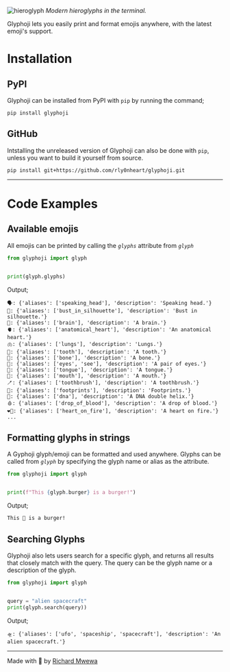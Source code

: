 ![hieroglyph](https://github.com/rly0nheart/glyphoji/assets/74001397/51f1a2e3-b04f-40ba-bd2a-1007b570c5a8)
*Modern hieroglyphs in the terminal.*

Glyphoji lets you easily print and format emojis anywhere, with the latest emoji's support.

# Installation
## PyPI
Glyphoji can be installed from PyPI with `pip` by running the command;
```
pip install glyphoji
```
## GitHub
Intstalling the unreleased version of Glyphoji can also be done with `pip`, unless you want to build it yourself from source.
```
pip install git+https://github.com/rly0nheart/glyphoji.git
```
***
# Code Examples
## Available emojis
All emojis can be printed by calling the *`glyphs`* attribute from *`glyph`*
```Python
from glyphoji import glyph


print(glyph.glyphs)
```

Output;
```
🗣️: {'aliases': ['speaking_head'], 'description': 'Speaking head.'}
👤: {'aliases': ['bust_in_silhouette'], 'description': 'Bust in silhouette.'}
🧠: {'aliases': ['brain'], 'description': 'A brain.'}
🫀: {'aliases': ['anatomical_heart'], 'description': 'An anatomical heart.'}
🫁: {'aliases': ['lungs'], 'description': 'Lungs.'}
🦷: {'aliases': ['tooth'], 'description': 'A tooth.'}
🦴: {'aliases': ['bone'], 'description': 'A bone.'}
👀: {'aliases': ['eyes', 'see'], 'description': 'A pair of eyes.'}
👅: {'aliases': ['tongue'], 'description': 'A tongue.'}
👄: {'aliases': ['mouth'], 'description': 'A mouth.'}
🪥: {'aliases': ['toothbrush'], 'description': 'A toothbrush.'}
👣: {'aliases': ['footprints'], 'description': 'Footprints.'}
🧬: {'aliases': ['dna'], 'description': 'A DNA double helix.'}
🩸: {'aliases': ['drop_of_blood'], 'description': 'A drop of blood.'}
❤️‍🔥: {'aliases': ['heart_on_fire'], 'description': 'A heart on fire.'}
...
```

## Formatting glyphs in strings
A Gyphoji glyph/emoji can be formatted and used anywhere. Glyphs can be called from *`glyph`* by specifying the glyph name or alias as the attribute.

```Python
from glyphoji import glyph


print(f"This {glyph.burger} is a burger!")
```
Output;
```
This 🍔 is a burger!
```
## Searching Glyphs
Glyphoji also lets users search for a specific glyph, and returns all results that closely match with the query. The query can be the glyph name or a description of the glyph.

```Python
from glyphoji import glyph


query = "alien spacecraft"
print(glyph.search(query))
```

Output;
```
🛸: {'aliases': ['ufo', 'spaceship', 'spacecraft'], 'description': 'An alien spacecraft.'}
```
***
Made with 🖤 by [Richard Mwewa](https://about.me/rly0nheart)
